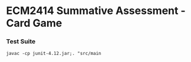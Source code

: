 # ECM2414 Summative Assessment - Card Game

### Test Suite

```
javac -cp junit-4.12.jar;. "src/main
```
